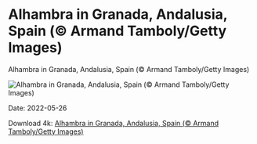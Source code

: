 # Alhambra in Granada, Andalusia, Spain (© Armand Tamboly/Getty Images)

Alhambra in Granada, Andalusia, Spain (© Armand Tamboly/Getty Images)

![Alhambra in Granada, Andalusia, Spain (© Armand Tamboly/Getty Images)](https://bing.com/th?id=OHR.Alhambra_EN-US9442124079_UHD.jpg&w=1024&h=576)

Date: 2022-05-26

Download 4k: [Alhambra in Granada, Andalusia, Spain (© Armand Tamboly/Getty Images)](https://bing.com/th?id=OHR.Alhambra_EN-US9442124079_UHD.jpg)

